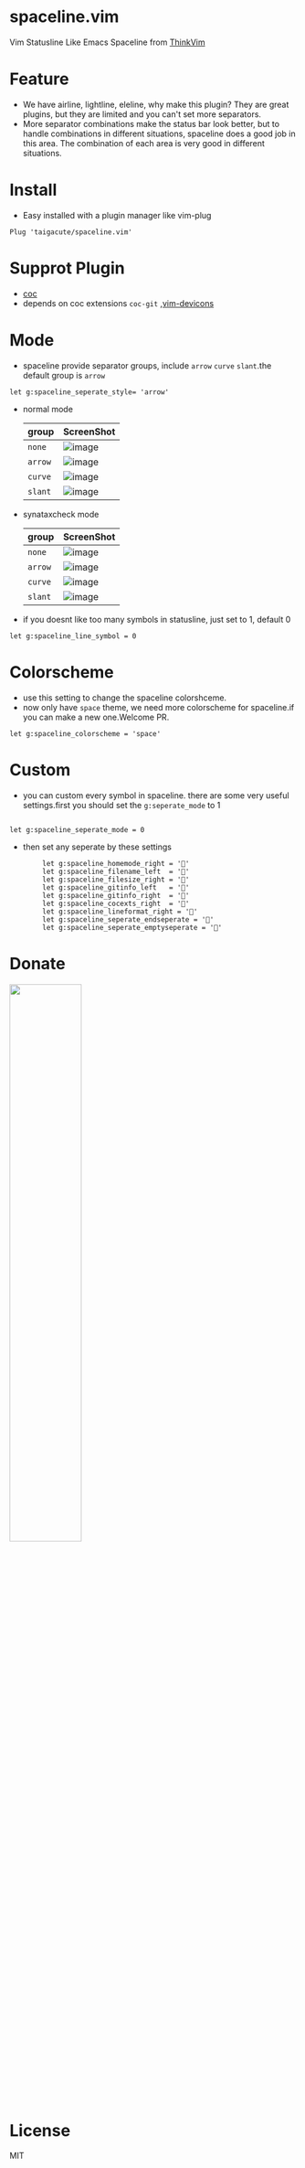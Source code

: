 # spaceline.vim

Vim Statusline Like Emacs Spaceline from [ThinkVim](https://github.com/taigacute/ThinkVim)

# Feature

- We have airline, lightline, eleline, why make this plugin? They are great plugins, but they are limited and you can't set more separators.
- More separator combinations make the status bar look better, but to handle combinations in different situations, spaceline does a good job in this area. The combination of each area is very good in different situations.

# Install

- Easy installed with a plugin manager like vim-plug

```
Plug 'taigacute/spaceline.vim'
```

# Supprot Plugin

- [coc](https://github.com/neoclide/coc.nvim)
- depends on coc extensions `coc-git` ,[vim-devicons](https://github.com/ryanoasis/vim-devicons)

# Mode

- spaceline provide separator groups, include `arrow` `curve` `slant`.the default group is `arrow`

```viml
let g:spaceline_seperate_style= 'arrow'
```

- normal mode

  | group   | ScreenShot                                                                        |
  | ------- | --------------------------------------------------------------------------------- |
  | `none`  | ![image](https://github.com/taigacute/IMG/blob/master/spaceline/none-normal.png)  |
  | `arrow` | ![image](https://github.com/taigacute/IMG/blob/master/spaceline/arrow-normal.png) |
  | `curve` | ![image](https://github.com/taigacute/IMG/blob/master/spaceline/curve-normal.png) |
  | `slant` | ![image](https://github.com/taigacute/IMG/blob/master/spaceline/slant-normal.png) |

- synataxcheck mode

  | group   | ScreenShot                                                                 |
  | ------- | -------------------------------------------------------------------------- |
  | `none`  | ![image](https://github.com/taigacute/IMG/blob/master/spaceline/none.png)  |
  | `arrow` | ![image](https://github.com/taigacute/IMG/blob/master/spaceline/arrow.png) |
  | `curve` | ![image](https://github.com/taigacute/IMG/blob/master/spaceline/curve.png) |
  | `slant` | ![image](https://github.com/taigacute/IMG/blob/master/spaceline/slant.png) |

- if you doesnt like too many symbols in statusline, just set to 1, default 0

```viml
let g:spaceline_line_symbol = 0
```

# Colorscheme

- use this setting to change the spaceline colorshceme.
- now only have `space` theme, we need more colorscheme for spaceline.if you can make a new one.Welcome PR.

```viml
let g:spaceline_colorscheme = 'space'
```

# Custom

- you can custom every symbol in spaceline. there are some very useful settings.first you should set the `g:seperate_mode` to 1

```viml

let g:spaceline_seperate_mode = 0
```

- then set any seperate by these settings

```viml
        let g:spaceline_homemode_right = ''
        let g:spaceline_filename_left  = ''
        let g:spaceline_filesize_right = ''
        let g:spaceline_gitinfo_left   = ''
        let g:spaceline_gitinfo_right  = ''
        let g:spaceline_cocexts_right  = ''
        let g:spaceline_lineformat_right = ''
        let g:spaceline_seperate_endseperate = ''
        let g:spaceline_seperate_emptyseperate = ''
```

# Donate

<img src="https://github.com/taigacute/IMG/blob/master/wechat/mm_reward_qrcode_1556454268864.png" width="50%"  height="50%">

# License

MIT
